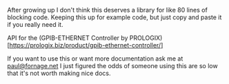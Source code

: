 After growing up I don't think this deserves a library for like 80 lines of blocking code. Keeping this up for example code, but just copy and paste it if you really need it.

API for the (GPIB-ETHERNET Controller by PROLOGIX)[https://prologix.biz/product/gpib-ethernet-controller/]

If you want to use this or want more documentation ask me at paul@fornage.net I just figured the odds of someone using this are so low that it's not worth making nice docs.
